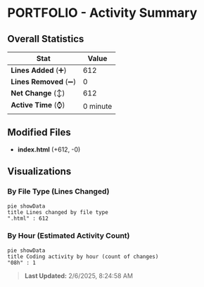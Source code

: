 # PORTFOLIO - Activity Summary 

## Overall Statistics

| Stat                   | Value                                                             |
| ---------------------- | ----------------------------------------------------------------- |
| **Lines Added** (➕)   | 612                                          |
| **Lines Removed** (➖) | 0                                        |
| **Net Change** (↕)    | 612                |
| **Active Time** (⌚)   | 0 minute |


## Modified Files
- **index.html** (+612, -0)

## Visualizations

### By File Type (Lines Changed)

```mermaid
pie showData
title Lines changed by file type
".html" : 612
```

### By Hour (Estimated Activity Count)

```mermaid
pie showData
title Coding activity by hour (count of changes)
"08h" : 1
```


> **Last Updated:** 2/6/2025, 8:24:58 AM